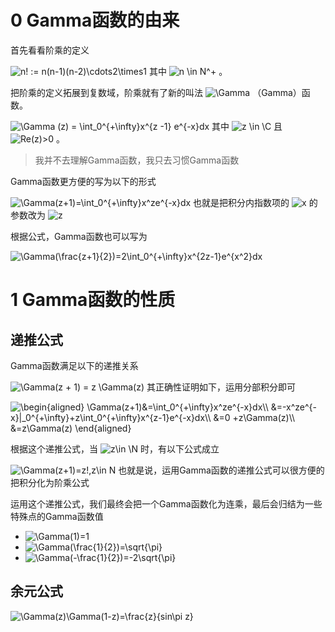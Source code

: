 # 0 Gamma函数的由来

首先看看阶乘的定义

<img src="https://www.zhihu.com/equation?tex=n! := n(n-1)(n-2)\cdots2\times1
\" alt="n! := n(n-1)(n-2)\cdots2\times1
" class="ee_img tr_noresize" eeimg="1">
其中 <img src="https://www.zhihu.com/equation?tex=n \in N^+" alt="n \in N^+" class="ee_img tr_noresize" eeimg="1"> 。



把阶乘的定义拓展到复数域，阶乘就有了新的叫法 <img src="https://www.zhihu.com/equation?tex=\Gamma" alt="\Gamma" class="ee_img tr_noresize" eeimg="1"> （Gamma）函数。

<img src="https://www.zhihu.com/equation?tex=\Gamma (z) = \int_0^{+\infty}x^{z -1} e^{-x}dx
\" alt="\Gamma (z) = \int_0^{+\infty}x^{z -1} e^{-x}dx
" class="ee_img tr_noresize" eeimg="1">
其中 <img src="https://www.zhihu.com/equation?tex=z \in \C" alt="z \in \C" class="ee_img tr_noresize" eeimg="1"> 且 <img src="https://www.zhihu.com/equation?tex=Re(z)>0" alt="Re(z)>0" class="ee_img tr_noresize" eeimg="1"> 。



>我并不去理解Gamma函数，我只去习惯Gamma函数



Gamma函数更方便的写为以下的形式

<img src="https://www.zhihu.com/equation?tex=\Gamma(z+1)=\int_0^{+\infty}x^ze^{-x}dx
\" alt="\Gamma(z+1)=\int_0^{+\infty}x^ze^{-x}dx
" class="ee_img tr_noresize" eeimg="1">
也就是把积分内指数项的 <img src="https://www.zhihu.com/equation?tex=x" alt="x" class="ee_img tr_noresize" eeimg="1"> 的参数改为 <img src="https://www.zhihu.com/equation?tex=z" alt="z" class="ee_img tr_noresize" eeimg="1"> 



根据公式，Gamma函数也可以写为

<img src="https://www.zhihu.com/equation?tex=\Gamma(\frac{z+1}{2})=2\int_0^{+\infty}x^{2z-1}e^{x^2}dx
\" alt="\Gamma(\frac{z+1}{2})=2\int_0^{+\infty}x^{2z-1}e^{x^2}dx
" class="ee_img tr_noresize" eeimg="1">




# 1 Gamma函数的性质



## 递推公式

Gamma函数满足以下的递推关系

<img src="https://www.zhihu.com/equation?tex=\Gamma(z + 1) = z \Gamma(z)
\" alt="\Gamma(z + 1) = z \Gamma(z)
" class="ee_img tr_noresize" eeimg="1">
其正确性证明如下，运用分部积分即可

<img src="https://www.zhihu.com/equation?tex=\begin{aligned}
\Gamma(z+1)&=\int_0^{+\infty}x^ze^{-x}dx\\
&=-x^ze^{-x}|_0^{+\infty}+z\int_0^{+\infty}x^{z-1}e^{-x}dx\\
&=0 +z\Gamma(z)\\
&=z\Gamma(z)
\end{aligned}
\" alt="\begin{aligned}
\Gamma(z+1)&=\int_0^{+\infty}x^ze^{-x}dx\\
&=-x^ze^{-x}|_0^{+\infty}+z\int_0^{+\infty}x^{z-1}e^{-x}dx\\
&=0 +z\Gamma(z)\\
&=z\Gamma(z)
\end{aligned}
" class="ee_img tr_noresize" eeimg="1">


根据这个递推公式，当 <img src="https://www.zhihu.com/equation?tex=z\in \N" alt="z\in \N" class="ee_img tr_noresize" eeimg="1"> 时，有以下公式成立

<img src="https://www.zhihu.com/equation?tex=\Gamma(z+1)=z!,z\in N
\" alt="\Gamma(z+1)=z!,z\in N
" class="ee_img tr_noresize" eeimg="1">
也就是说，运用Gamma函数的递推公式可以很方便的把积分化为阶乘公式



运用这个递推公式，我们最终会把一个Gamma函数化为连乘，最后会归结为一些特殊点的Gamma函数值

+  <img src="https://www.zhihu.com/equation?tex=\Gamma(1)=1" alt="\Gamma(1)=1" class="ee_img tr_noresize" eeimg="1"> 
+  <img src="https://www.zhihu.com/equation?tex=\Gamma(\frac{1}{2})=\sqrt{\pi}" alt="\Gamma(\frac{1}{2})=\sqrt{\pi}" class="ee_img tr_noresize" eeimg="1"> 
+  <img src="https://www.zhihu.com/equation?tex=\Gamma(-\frac{1}{2})=-2\sqrt{\pi}" alt="\Gamma(-\frac{1}{2})=-2\sqrt{\pi}" class="ee_img tr_noresize" eeimg="1"> 



## 余元公式



<img src="https://www.zhihu.com/equation?tex=\Gamma(z)\Gamma(1-z)=\frac{z}{sin\pi z}
\" alt="\Gamma(z)\Gamma(1-z)=\frac{z}{sin\pi z}
" class="ee_img tr_noresize" eeimg="1">





